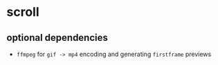 # scroll

## optional dependencies
- `ffmpeg` for `gif -> mp4` encoding and generating `firstframe` previews
